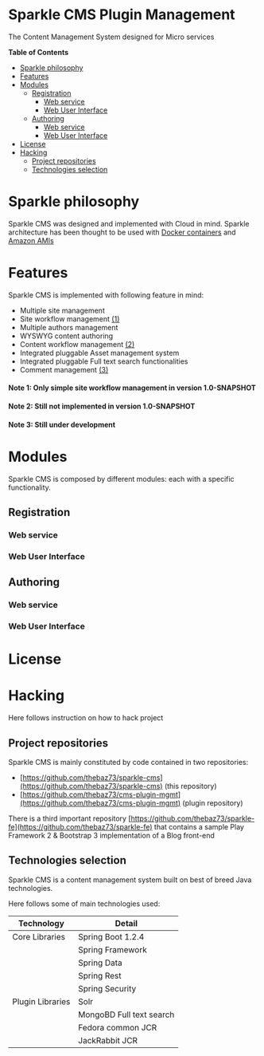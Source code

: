 # Sparkle CMS Plugin Management
The Content Management System designed for Micro services

**Table of Contents**

- [Sparkle philosophy](#sparkle-philosophy)
- [Features](#features)
- [Modules](#modules)
	- [Registration](#registration)
		- [Web service](#web-service)
		- [Web User Interface](#web-user-interface)
	- [Authoring](#authoring)
		- [Web service](#web-service)
		- [Web User Interface](#web-user-interface)
- [License](#license)
- [Hacking](#hacking)
	- [Project repositories](#project-repositories)
	- [Technologies selection](#technologies-selection)

# Sparkle philosophy
Sparkle CMS was designed and implemented with Cloud in mind. Sparkle architecture has been thought to be used with [Docker containers](https://www.docker.com/) and [Amazon AMIs](http://docs.aws.amazon.com/AWSEC2/latest/UserGuide/AMIs.html)

# Features
Sparkle CMS is implemented with following feature in mind:

 * Multiple site management
 * Site workflow management [(1)](#note-1)
 * Multiple authors management
 * WYSWYG content authoring
 * Content workflow management [(2)](#note-2)
 * Integrated pluggable Asset management system
 * Integrated pluggable Full text search functionalities
 * Comment management [(3)](#note-3)

#### Note 1: Only simple site workflow management in version 1.0-SNAPSHOT
#### Note 2: Still not implemented in version 1.0-SNAPSHOT
#### Note 3: Still under development

# Modules
Sparkle CMS is composed by different modules: each with a specific functionality.

## Registration

### Web service

### Web User Interface

## Authoring

### Web service

### Web User Interface


# License

# Hacking
Here follows instruction on how to hack project

## Project repositories
Sparkle CMS is mainly constituted by code contained in two repositories:

 - [https://github.com/thebaz73/sparkle-cms](https://github.com/thebaz73/sparkle-cms) (this repository)
 - [https://github.com/thebaz73/cms-plugin-mgmt](https://github.com/thebaz73/cms-plugin-mgmt) (plugin repository)
  
There is a third important repository [https://github.com/thebaz73/sparkle-fe](https://github.com/thebaz73/sparkle-fe) that contains a sample Play Framework 2 & Bootstrap 3 implementation of a Blog front-end


## Technologies selection
Sparkle CMS is a content management system built on best of breed Java technologies.

Here follows some of main technologies used:

| Technology     | Detail            |
|----------------|-------------------|
| Core Libraries | Spring Boot 1.2.4 |
|                | Spring Framework |
|                | Spring Data |
|                | Spring Rest |
|                | Spring Security |
|Plugin Libraries| Solr |
|                | MongoBD Full text search |
|                | Fedora common JCR |
|                | JackRabbit JCR |
